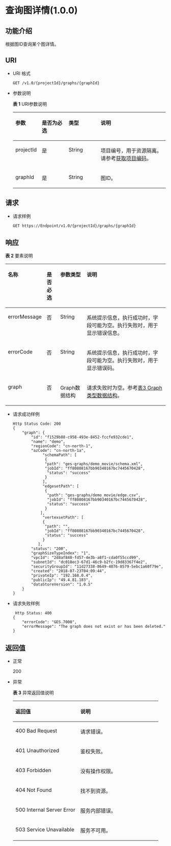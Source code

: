 # 查询图详情\(1.0.0\)<a name="ges_03_0017"></a>

## 功能介绍<a name="section13112046"></a>

根据图ID查询某个图详情。

## URI<a name="section50899550"></a>

-   URI 格式

    ```
    GET /v1.0/{projectId}/graphs/{graphId}
    ```

-   参数说明

    **表 1**  URI参数说明

    <a name="table6608620617248"></a>
    <table><thead align="left"><tr id="row3675225817248"><th class="cellrowborder" valign="top" width="16.73%" id="mcps1.2.5.1.1"><p id="p595565431734"><a name="p595565431734"></a><a name="p595565431734"></a>参数</p>
    </th>
    <th class="cellrowborder" valign="top" width="17.669999999999998%" id="mcps1.2.5.1.2"><p id="p593506481734"><a name="p593506481734"></a><a name="p593506481734"></a>是否为必选</p>
    </th>
    <th class="cellrowborder" valign="top" width="21.05%" id="mcps1.2.5.1.3"><p id="p426731451734"><a name="p426731451734"></a><a name="p426731451734"></a>类型</p>
    </th>
    <th class="cellrowborder" valign="top" width="44.55%" id="mcps1.2.5.1.4"><p id="p339727151734"><a name="p339727151734"></a><a name="p339727151734"></a>说明</p>
    </th>
    </tr>
    </thead>
    <tbody><tr id="row1808447217248"><td class="cellrowborder" valign="top" width="16.73%" headers="mcps1.2.5.1.1 "><p id="p264479361734"><a name="p264479361734"></a><a name="p264479361734"></a>projectId</p>
    </td>
    <td class="cellrowborder" valign="top" width="17.669999999999998%" headers="mcps1.2.5.1.2 "><p id="p619080841734"><a name="p619080841734"></a><a name="p619080841734"></a>是</p>
    </td>
    <td class="cellrowborder" valign="top" width="21.05%" headers="mcps1.2.5.1.3 "><p id="p484988711734"><a name="p484988711734"></a><a name="p484988711734"></a>String</p>
    </td>
    <td class="cellrowborder" valign="top" width="44.55%" headers="mcps1.2.5.1.4 "><p id="p360945161734"><a name="p360945161734"></a><a name="p360945161734"></a>项目编号，用于资源隔离。请参考<a href="获取项目编码.md">获取项目编码</a>。</p>
    </td>
    </tr>
    <tr id="row3934025317248"><td class="cellrowborder" valign="top" width="16.73%" headers="mcps1.2.5.1.1 "><p id="p62277391734"><a name="p62277391734"></a><a name="p62277391734"></a>graphId</p>
    </td>
    <td class="cellrowborder" valign="top" width="17.669999999999998%" headers="mcps1.2.5.1.2 "><p id="p346848441734"><a name="p346848441734"></a><a name="p346848441734"></a>是</p>
    </td>
    <td class="cellrowborder" valign="top" width="21.05%" headers="mcps1.2.5.1.3 "><p id="p580089451734"><a name="p580089451734"></a><a name="p580089451734"></a>String</p>
    </td>
    <td class="cellrowborder" valign="top" width="44.55%" headers="mcps1.2.5.1.4 "><p id="p11040821734"><a name="p11040821734"></a><a name="p11040821734"></a>图ID。</p>
    </td>
    </tr>
    </tbody>
    </table>


## 请求<a name="section55442766"></a>

-   请求样例

    ```
    GET https://Endpoint/v1.0/{projectId}/graphs/{graphId} 
    ```


## 响应<a name="section29222847"></a>

**表 2**  要素说明

<a name="table13346946"></a>
<table><thead align="left"><tr id="row52871723"><th class="cellrowborder" valign="top" width="17.48%" id="mcps1.2.5.1.1"><p id="p54751131"><a name="p54751131"></a><a name="p54751131"></a>名称</p>
</th>
<th class="cellrowborder" valign="top" width="8.780000000000001%" id="mcps1.2.5.1.2"><p id="p5656599"><a name="p5656599"></a><a name="p5656599"></a>是否必选</p>
</th>
<th class="cellrowborder" valign="top" width="17.169999999999998%" id="mcps1.2.5.1.3"><p id="p55531400"><a name="p55531400"></a><a name="p55531400"></a>参数类型</p>
</th>
<th class="cellrowborder" valign="top" width="56.57%" id="mcps1.2.5.1.4"><p id="p1749590"><a name="p1749590"></a><a name="p1749590"></a>说明</p>
</th>
</tr>
</thead>
<tbody><tr id="row15746315"><td class="cellrowborder" valign="top" width="17.48%" headers="mcps1.2.5.1.1 "><p id="p383151"><a name="p383151"></a><a name="p383151"></a>errorMessage</p>
</td>
<td class="cellrowborder" valign="top" width="8.780000000000001%" headers="mcps1.2.5.1.2 "><p id="p31035234"><a name="p31035234"></a><a name="p31035234"></a>否</p>
</td>
<td class="cellrowborder" valign="top" width="17.169999999999998%" headers="mcps1.2.5.1.3 "><p id="p30826063"><a name="p30826063"></a><a name="p30826063"></a>String</p>
</td>
<td class="cellrowborder" valign="top" width="56.57%" headers="mcps1.2.5.1.4 "><p id="p13883164"><a name="p13883164"></a><a name="p13883164"></a>系统提示信息，执行成功时，字段可能为空。执行失败时，用于显示错误信息。</p>
</td>
</tr>
<tr id="row57839614"><td class="cellrowborder" valign="top" width="17.48%" headers="mcps1.2.5.1.1 "><p id="p54497151"><a name="p54497151"></a><a name="p54497151"></a>errorCode</p>
</td>
<td class="cellrowborder" valign="top" width="8.780000000000001%" headers="mcps1.2.5.1.2 "><p id="p52193076"><a name="p52193076"></a><a name="p52193076"></a>否</p>
</td>
<td class="cellrowborder" valign="top" width="17.169999999999998%" headers="mcps1.2.5.1.3 "><p id="p66889605"><a name="p66889605"></a><a name="p66889605"></a>String</p>
</td>
<td class="cellrowborder" valign="top" width="56.57%" headers="mcps1.2.5.1.4 "><p id="p49348956"><a name="p49348956"></a><a name="p49348956"></a>系统提示信息，执行成功时，字段可能为空。执行失败时，用于显示错误码。</p>
</td>
</tr>
<tr id="row41487420"><td class="cellrowborder" valign="top" width="17.48%" headers="mcps1.2.5.1.1 "><p id="p5037844"><a name="p5037844"></a><a name="p5037844"></a>graph</p>
</td>
<td class="cellrowborder" valign="top" width="8.780000000000001%" headers="mcps1.2.5.1.2 "><p id="p5412196"><a name="p5412196"></a><a name="p5412196"></a>否</p>
</td>
<td class="cellrowborder" valign="top" width="17.169999999999998%" headers="mcps1.2.5.1.3 "><p id="p35734741"><a name="p35734741"></a><a name="p35734741"></a>Graph数据结构</p>
</td>
<td class="cellrowborder" valign="top" width="56.57%" headers="mcps1.2.5.1.4 "><p id="p8832910"><a name="p8832910"></a><a name="p8832910"></a>请求失败时为空。参考<a href="查询图列表(1-0-0).md#table43692815">表3 Graph类型数据结构</a>。</p>
</td>
</tr>
</tbody>
</table>

-   请求成功样例

    ```
    Http Status Code: 200
    {
        "graph": {
            "id": "f1529b88-c958-493e-8452-fccfe932cde1",
            "name": "demo",
            "regionCode": "cn-north-1",
            "azCode": "cn-north-1a",
                 "schemaPath": [
                  {
                  "path": "ges-graphs/demo_movie/schema.xml",
                  "jobId": "ff80808167bb90340167bc7445670428",
                   "status": "success"
                  }
                 ],
                 "edgesetPath": [
                  {
                   "path": "ges-graphs/demo_movie/edge.csv",
                   "jobId": "ff80808167bb90340167bc7445670428",
                   "status": "success"
                  }
                ],
                 "vertexsetPath": [
                 {
                  "path": "",
                  "jobId": "ff80808167bb90340167bc7445670428",
                  "status": "success"
                 }
               ],
            "status": "200",
            "graphSizeTypeIndex": "1",
            "vpcId": "2d8af840-fd57-4e3b-a8f1-cda0f55ccd99",
            "subnetId": "dc018ec3-67d1-46c9-b2fc-19d83367f4e2",
            "securityGroupId": "11d27338-8649-4076-8579-5ebc1a60f79e",
            "created": "2018-07-23T04:09:44",
            "privateIp": "192.168.0.4",
            "publicIp": "49.4.81.183",
            "dataStoreVersion": "1.0.5"
        }
    }
    ```

-   请求失败样例

    ```
     Http Status: 400
    {
        "errorCode": "GES.7000",
        "errorMessage": "The graph does not exist or has been deleted."
    }
    ```


## 返回值<a name="section61679034"></a>

-   正常

    200

-   异常

    **表 3**  异常返回值说明

    <a name="table21182911172628"></a>
    <table><thead align="left"><tr id="row22686601172628"><th class="cellrowborder" valign="top" width="44.56%" id="mcps1.2.3.1.1"><p id="p29113043172638"><a name="p29113043172638"></a><a name="p29113043172638"></a>返回值</p>
    </th>
    <th class="cellrowborder" valign="top" width="55.44%" id="mcps1.2.3.1.2"><p id="p9346244172638"><a name="p9346244172638"></a><a name="p9346244172638"></a>说明</p>
    </th>
    </tr>
    </thead>
    <tbody><tr id="row13233353172628"><td class="cellrowborder" valign="top" width="44.56%" headers="mcps1.2.3.1.1 "><p id="p50316832172638"><a name="p50316832172638"></a><a name="p50316832172638"></a>400 Bad Request</p>
    </td>
    <td class="cellrowborder" valign="top" width="55.44%" headers="mcps1.2.3.1.2 "><p id="p49131611172638"><a name="p49131611172638"></a><a name="p49131611172638"></a>请求错误。</p>
    </td>
    </tr>
    <tr id="row657300172628"><td class="cellrowborder" valign="top" width="44.56%" headers="mcps1.2.3.1.1 "><p id="p47920375172638"><a name="p47920375172638"></a><a name="p47920375172638"></a>401 Unauthorized</p>
    </td>
    <td class="cellrowborder" valign="top" width="55.44%" headers="mcps1.2.3.1.2 "><p id="p56345162172638"><a name="p56345162172638"></a><a name="p56345162172638"></a>鉴权失败。</p>
    </td>
    </tr>
    <tr id="row23989959172628"><td class="cellrowborder" valign="top" width="44.56%" headers="mcps1.2.3.1.1 "><p id="p4998764172638"><a name="p4998764172638"></a><a name="p4998764172638"></a>403 Forbidden</p>
    </td>
    <td class="cellrowborder" valign="top" width="55.44%" headers="mcps1.2.3.1.2 "><p id="p2246721172638"><a name="p2246721172638"></a><a name="p2246721172638"></a>没有操作权限。</p>
    </td>
    </tr>
    <tr id="row49197943172628"><td class="cellrowborder" valign="top" width="44.56%" headers="mcps1.2.3.1.1 "><p id="p27247364172638"><a name="p27247364172638"></a><a name="p27247364172638"></a>404 Not Found</p>
    </td>
    <td class="cellrowborder" valign="top" width="55.44%" headers="mcps1.2.3.1.2 "><p id="p59552853172638"><a name="p59552853172638"></a><a name="p59552853172638"></a>找不到资源。</p>
    </td>
    </tr>
    <tr id="row13744769172628"><td class="cellrowborder" valign="top" width="44.56%" headers="mcps1.2.3.1.1 "><p id="p61704332172638"><a name="p61704332172638"></a><a name="p61704332172638"></a>500 Internal Server Error</p>
    </td>
    <td class="cellrowborder" valign="top" width="55.44%" headers="mcps1.2.3.1.2 "><p id="p31994980172638"><a name="p31994980172638"></a><a name="p31994980172638"></a>服务内部错误。</p>
    </td>
    </tr>
    <tr id="row305099172628"><td class="cellrowborder" valign="top" width="44.56%" headers="mcps1.2.3.1.1 "><p id="p37564761172638"><a name="p37564761172638"></a><a name="p37564761172638"></a>503 Service Unavailable</p>
    </td>
    <td class="cellrowborder" valign="top" width="55.44%" headers="mcps1.2.3.1.2 "><p id="p22846801172638"><a name="p22846801172638"></a><a name="p22846801172638"></a>服务不可用。</p>
    </td>
    </tr>
    </tbody>
    </table>


